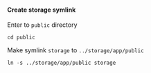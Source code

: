 #### Create storage symlink

Enter to `public` directory

    cd public

Make symlink `storage` to `../storage/app/public`

    ln -s ../storage/app/public storage
